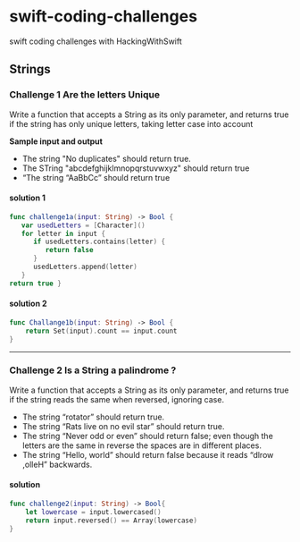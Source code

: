# swift-coding-challenges
swift coding challenges with HackingWithSwift 

## Strings
### Challenge 1 Are the letters Unique
<p>Write a function that accepts a String as its only parameter, and returns true if the string has only unique letters, taking letter case into account</p>
<p><b>Sample input and output</b></p>
<ul>
  <li> The string "No duplicates" should return true.</li>
  <li> The STring "abcdefghijklmnopqrstuvwxyz" should return true</li>
  <li>“The string “AaBbCc” should return true</li>
</ul>

#### solution 1 

```swift
func challenge1a(input: String) -> Bool {
   var usedLetters = [Character]()
   for letter in input {
      if usedLetters.contains(letter) {
         return false
      }
      usedLetters.append(letter)
   }
return true }
```
#### solution 2 
```swift
func Challange1b(input: String) -> Bool {
    return Set(input).count == input.count
}
```

-----

### Challenge 2 Is a String a palindrome ?
Write a function that accepts a String as its only parameter, and returns true if the string
reads the same when reversed, ignoring case.
<ul> 
  <li>The string “rotator” should return true. </li>
  <li>The string “Rats live on no evil star” should return true. </li>
  <li>The string “Never odd or even” should return false; even though the letters are the
same in reverse the spaces are in different places. </li>
  <li> The string “Hello, world” should return false because it reads “dlrow ,olleH”
backwards.</li>
</ul>

#### solution 

```swift
func challenge2(input: String) -> Bool{
    let lowercase = input.lowercased()
    return input.reversed() == Array(lowercase)
}
```
